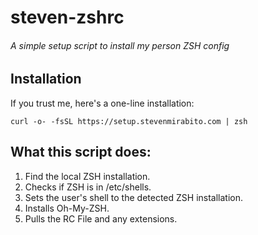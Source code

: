 steven-zshrc
=============
###### A simple setup script to install my person ZSH config

Installation
-------------
If you trust me, here's a one-line installation:

    curl -o- -fsSL https://setup.stevenmirabito.com | zsh

What this script does:
-----------------------
1. Find the local ZSH installation.
2. Checks if ZSH is in /etc/shells.
3. Sets the user's shell to the detected ZSH installation.
4. Installs Oh-My-ZSH.
5. Pulls the RC File and any extensions.
